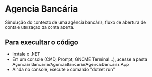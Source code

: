 # Agencia Bancária

Simulação do contexto de uma agência bancária, fluxo de abertura de conta e utilização da conta aberta.

## Para execultar o código

- Instale o .NET
- Em um console (CMD, Prompt, GNOME Terminal...), acesse a pasta Agencia\ Bancaria/AgenciaBancaria/AgenciaBancaria.App
- Ainda no console, execute o comando "dotnet run"